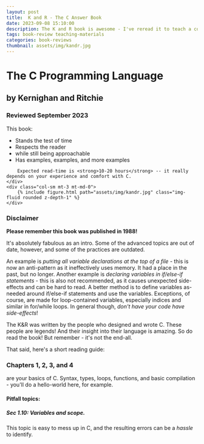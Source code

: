 ```yaml
---
layout: post
title:  K and R - The C Answer Book
date: 2023-09-08 15:10:00
description: The K and R book is awesome - I've reread it to teach a course!
tags: book-review teaching-materials
categories: book-reviews
thumbnail: assets/img/kandr.jpg
---
```

# The C Programming Language
## by Kernighan and Ritchie
### Reviewed September 2023


<div class="row mt-3">
    <div class="col-sm mt-3 mt-md-0">
        This book:
        <ul>
            <li>Stands the test of time</li>
            <li>Respects the reader</li>
            <li>while still being approachable</li>
            <li>Has examples, examples, and more examples</li>
        </ul>

        Expected read-time is <strong>10-20 hours</strong> -- it really depends on your experience and comfort with C.
    </div>
    <div class="col-sm mt-3 mt-md-0">
        {% include figure.html path="assets/img/kandr.jpg" class="img-fluid rounded z-depth-1" %}
    </div>
</div>

### Disclaimer
**Please remember this book was published in 1988!**

It's absolutely fabulous as an intro. Some of the advanced topics are out of date, however, and some of the practices are outdated.

An example is *putting all variable declarations at the top of a file* - this is now an anti-pattern as it ineffectively uses memory.
It had a place in the past, but no longer.
Another example is *declaring variables in if/else-if statements* - this is also not recommended, as it causes unexpected side-effects and can be hard to read.
A better method is to define variables as-needed around if/else-if statements and use the variables.
Exceptions, of course, are made for loop-contained variables, especially indices and similar in for/while loops. 
In general though, *don't have your code have side-effects*!

The K&R was written by the people who designed and wrote C. These people are legends! And their insight into their language is amazing.
So do read the book! But remember - it's not the end-all.

That said, here's a short reading guide:

### Chapters 1, 2, 3, and 4
are your basics of C. Syntax, types, loops, functions, and basic compilation - you'll do a hello-world here, for example.

#### Pitfall topics:

##### Sec 1.10: Variables and scope.
This topic is easy to mess up in C, and the resulting errors can be a _hassle_ to identify.


